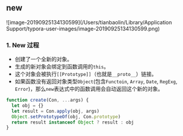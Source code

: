 ## new

![image-20190925134130599](/Users/tianbaolin/Library/Application Support/typora-user-images/image-20190925134130599.png)

### 1. New 过程

* 创建了一个全新的对象。
* 生成的新对象会绑定到函数调用的`this`。
* 这个对象会被执行`[[Prototype]]`（也就是`__proto__`）链接。
* 如果函数没有返回对象类型`Object`(包含`Functoin`, `Array`, `Date`, `RegExg`, `Error`)，那么`new`表达式中的函数调用会自动返回这个新的对象。

```javascript
function create(Con, ...args) {
  let obj = {}
  let result = Con.apply(obj, args)
  Object.setPrototypeOf(obj, Con.prototype)
  return result instanceof Object ? result : obj
}

```

